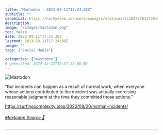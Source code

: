 ```yaml
---
title: "Mastodon - 2023-09-11T17:24:30Z"
subtitle: ""
canonical: https://hachyderm.io/users/mweagle/statuses/111047676417991478
description:
image: "/images/mastodon.png"
toc: false
date: 2023-09-11T17:24:30Z
lastmod: 2023-09-11T17:24:30Z
image: ""
tags: ["Social Media"]

categories: ["mastodon"]
# generated: 2024-12-22T19:57:25-08:00
---
```

![Mastodon](/images/mastodon.png)

<p>“But incidents can happen as a result of normal work, when everyone whose actions contributed to the incident was actually exercising reasonable judgment at the time they committed those actions.”</p><p><a href="https://surfingcomplexity.blog/2023/08/20/normal-incidents/" target="_blank" rel="nofollow noopener noreferrer" translate="no"><span class="invisible">https://</span><span class="ellipsis">surfingcomplexity.blog/2023/08</span><span class="invisible">/20/normal-incidents/</span></a></p>


###### [Mastodon Source 🐘](https://hachyderm.io/@mweagle/111047676417991478)

___
